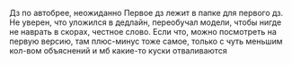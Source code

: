 Дз по автобрее, неожиданно
Первое дз лежит в папке для первого дз. Не уверен, что уложился в дедлайн, переобучал модели, чтобы нигде не наврать в скорах, честное слово. Если что, можно посмотреть на первую версию, там плюс-минус тоже самое, только с чуть меньшим кол-вом объяснений и мб какие-то куски отваливаются
